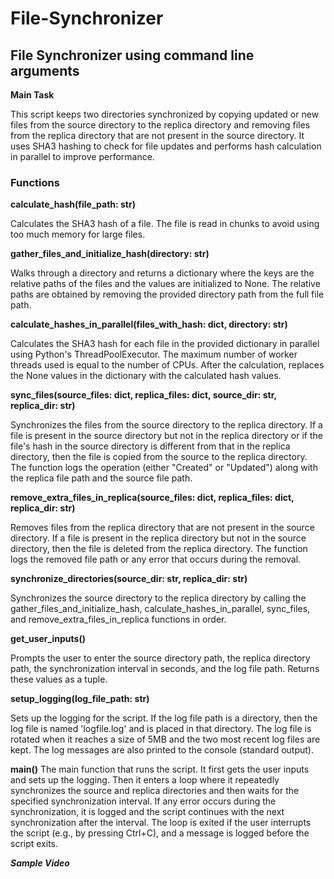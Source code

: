 # File-Synchronizer

## File Synchronizer using command line arguments

**Main Task**

This script keeps two directories synchronized by copying updated or new files from the source directory to the replica directory and removing files from the replica directory that are not present in the source directory. It uses SHA3 hashing to check for file updates and performs hash calculation in parallel to improve performance.

### Functions

**calculate_hash(file_path: str)**

Calculates the SHA3 hash of a file. The file is read in chunks to avoid using too much memory for large files.

**gather_files_and_initialize_hash(directory: str)**

Walks through a directory and returns a dictionary where the keys are the relative paths of the files and the values are initialized to None. The relative paths are obtained by removing the provided directory path from the full file path.

**calculate_hashes_in_parallel(files_with_hash: dict, directory: str)**

Calculates the SHA3 hash for each file in the provided dictionary in parallel using Python's ThreadPoolExecutor. The maximum number of worker threads used is equal to the number of CPUs. After the calculation, replaces the None values in the dictionary with the calculated hash values.

**sync_files(source_files: dict, replica_files: dict, source_dir: str, replica_dir: str)**

Synchronizes the files from the source directory to the replica directory. If a file is present in the source directory but not in the replica directory or if the file's hash in the source directory is different from that in the replica directory, then the file is copied from the source to the replica directory. The function logs the operation (either "Created" or "Updated") along with the replica file path and the source file path.

**remove_extra_files_in_replica(source_files: dict, replica_files: dict, replica_dir: str)**

Removes files from the replica directory that are not present in the source directory. If a file is present in the replica directory but not in the source directory, then the file is deleted from the replica directory. The function logs the removed file path or any error that occurs during the removal.

**synchronize_directories(source_dir: str, replica_dir: str)**

Synchronizes the source directory to the replica directory by calling the gather_files_and_initialize_hash, calculate_hashes_in_parallel, sync_files, and remove_extra_files_in_replica functions in order.

**get_user_inputs()**

Prompts the user to enter the source directory path, the replica directory path, the synchronization interval in seconds, and the log file path. Returns these values as a tuple.

**setup_logging(log_file_path: str)**

Sets up the logging for the script. If the log file path is a directory, then the log file is named 'logfile.log' and is placed in that directory. The log file is rotated when it reaches a size of 5MB and the two most recent log files are kept. The log messages are also printed to the console (standard output).

**main()**
The main function that runs the script. It first gets the user inputs and sets up the logging. Then it enters a loop where it repeatedly synchronizes the source and replica directories and then waits for the specified synchronization interval. If any error occurs during the synchronization, it is logged and the script continues with the next synchronization after the interval. The loop is exited if the user interrupts the script (e.g., by pressing Ctrl+C), and a message is logged before the script exits.

***Sample Video***


